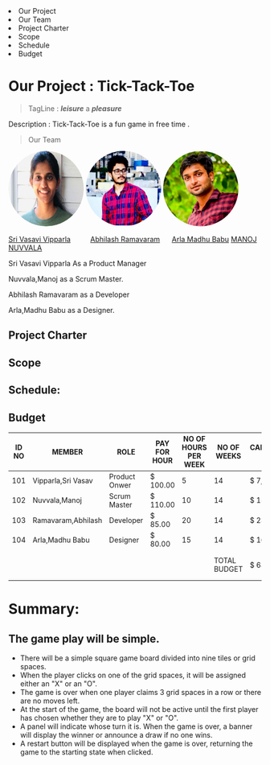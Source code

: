 
<li>Our Project</li>
<li>Our Team</li>
<li>Project Charter</li>
<li>Scope</li>
<li>Schedule</li>
<li>Budget</li>

# Our Project : Tick-Tack-Toe

> TagLine : ***leisure*** a ***pleasure***

Description : Tick-Tack-Toe is a fun game in free time .

> Our Team

<img src="pictures/vasu .png" alt="drawing" width="150" style="border-radius:50%" />               <img src="/pictures/Abhi.png" alt="drawing" width="150" style="border-radius:50%" />               <img src="pictures/profile.jpg" alt="drawing" width="150" style="border-radius:50%" />               
  
  [Sri Vasavi Vipparla](https://github.com/Srivasavi-vipparla)   &nbsp;&nbsp;&nbsp;&nbsp;&nbsp;&nbsp;&nbsp;&nbsp; [Abhilash Ramavaram](https://https://github.com/AbhiRam0099/AbhilashRamavaram)  &nbsp;&nbsp;&nbsp;&nbsp;   [Arla Madhu Babu](https://github.com/shivani-ta)  [MANOJ NUVVALA](https://github.com/manojnuvvala)



<p>Sri Vasavi Vipparla As a Product Manager</p>
<p>Nuvvala,Manoj as a Scrum Master.</p>
<P>Abhilash Ramavaram as a Developer</p>
<p>Arla,Madhu Babu as a Designer.</p>


## Project Charter
## Scope
## Schedule:
## Budget

| ID NO  | MEMBER             | ROLE          |  PAY FOR HOUR         | NO OF HOURS PER WEEK | NO OF WEEKS  |  CALCULATED PAY         |   |
|--------|--------------------|---------------|-----------------------|----------------------|--------------|-------------------------|---|
| 101    | Vipparla,Sri Vasav | Product Onwer |  $           100.00   | 5                    | 14           |  $            7,000.00  |   |
| 102    | Nuvvala,Manoj      | Scrum Master  |  $           110.00   | 10                   | 14           |  $          15,400.00   |   |
| 103    | Ramavaram,Abhilash | Developer     |  $             85.00  | 20                   | 14           |  $          23,800.00   |   |
| 104    | Arla,Madhu   Babu  | Designer      |  $             80.00  | 15                   | 14           |  $          16,800.00   |   |
|        |                    |               |                       |                      |              |                         |   |
|        |                    |               |                       |                      |              |                         |   |
|        |                    |               |                       |                      | TOTAL BUDGET |  $          63,000.00   |   |
|        |                    |               |                       |                      |              |                         |   |
|        |                    |               |                       |                      |              |                         |   |


# Summary:

## The game play will be simple.

* There will be a simple square game board divided into nine tiles or grid spaces.
* When the player clicks on one of the grid spaces, it will be assigned either an "X" or an "O".
* The game is over when one player claims 3 grid spaces in a row or there are no moves left.
* At the start of the game, the board will not be active until the first player has chosen whether they are to play "X" or "O".
* A panel will indicate whose turn it is. When the game is over, a banner will display the winner or announce a draw if no one wins.
* A restart button will be displayed when the game is over, returning the game to the starting state when clicked.
